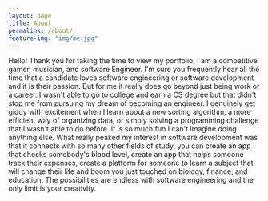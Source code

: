 ```yaml
---
layout: page
title: About
permalink: /about/
feature-img: "img/me.jpg"
---
```


Hello! Thank you for taking the time to view my portfolio. I am a competitive gamer, musician, and software Engineer. I'm sure you frequently hear all the time that a candidate loves software engineering or software development and it is their passion. But for me it really does go beyond just being work or a career. I wasn't able to go to college and earn a CS degree but that didn't stop me from pursuing my dream of becoming an engineer. I genuinely get giddy with excitement when I learn about a new sorting algorithm, a more efficient way of organizing data, or simply solving a programming challenge that I wasn't able to do before. It is so much fun I can't imagine doing anything else. What really peaked my interest in software development was that it connects with so many other fields of study, you can create an app that checks somebody's blood level, create an app that helps someone track their expenses, create a platform for someone to learn a subject that will change their life and boom you just touched on biology, finance, and education. The possibilities are endless with software engineering and the only limit is your creativity.
